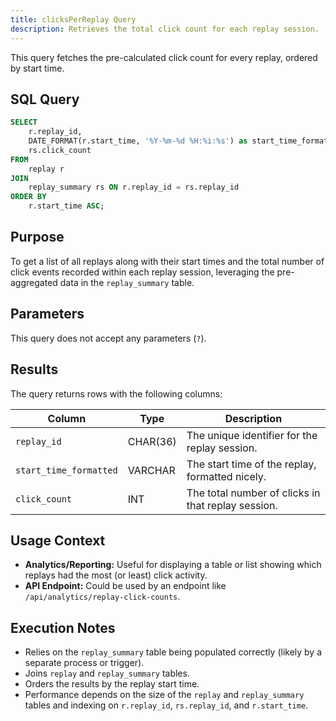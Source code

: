 ```yaml
---
title: clicksPerReplay Query
description: Retrieves the total click count for each replay session.
---
```


This query fetches the pre-calculated click count for every replay, ordered by start time.

## SQL Query

```sql
SELECT
    r.replay_id,
    DATE_FORMAT(r.start_time, '%Y-%m-%d %H:%i:%s') as start_time_formatted,
    rs.click_count
FROM
    replay r
JOIN
    replay_summary rs ON r.replay_id = rs.replay_id
ORDER BY
    r.start_time ASC;
```

## Purpose

To get a list of all replays along with their start times and the total number of click events recorded within each replay session, leveraging the pre-aggregated data in the `replay_summary` table.

## Parameters

This query does not accept any parameters (`?`).

## Results

The query returns rows with the following columns:

| Column               | Type    | Description                                      |
|----------------------|---------|--------------------------------------------------|
| `replay_id`          | CHAR(36)| The unique identifier for the replay session.    |
| `start_time_formatted`| VARCHAR | The start time of the replay, formatted nicely.  |
| `click_count`        | INT     | The total number of clicks in that replay session.|

## Usage Context

-   **Analytics/Reporting:** Useful for displaying a table or list showing which replays had the most (or least) click activity.
-   **API Endpoint:** Could be used by an endpoint like `/api/analytics/replay-click-counts`.

## Execution Notes

-   Relies on the `replay_summary` table being populated correctly (likely by a separate process or trigger).
-   Joins `replay` and `replay_summary` tables.
-   Orders the results by the replay start time.
-   Performance depends on the size of the `replay` and `replay_summary` tables and indexing on `r.replay_id`, `rs.replay_id`, and `r.start_time`. 